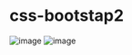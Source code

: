 # css-bootstap2
![image](https://user-images.githubusercontent.com/106257987/171617873-ab395aba-e20a-4f43-967f-b57316746c71.png)
![image](https://user-images.githubusercontent.com/106257987/171617886-4ee278c4-79fb-4462-874d-2ac5e2e4caa0.png)
